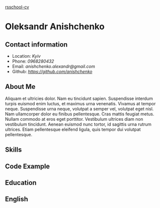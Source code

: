 [rsschool-cv](https://rs.school/)
# Oleksandr Anishchenko

## Contact information
- Location: _Kyiv_
- Phone: _0968280432_
- Email: _anishchenko.alexandr@gmail.com_
- Github: _https://github.com/anishchenko_
## About Me
Aliquam et ultricies dolor. Nam eu tincidunt sapien. Suspendisse interdum turpis euismod enim luctus, et maximus urna venenatis. Vivamus at tempor neque. Suspendisse urna neque, volutpat a semper vel, volutpat eget nisl. Nam ullamcorper dolor eu finibus pellentesque. Cras mattis feugiat metus. Nullam commodo at eros eget porttitor. Vestibulum ultrices diam non vestibulum tincidunt. Aenean euismod nunc tortor, id sagittis urna rutrum ultrices. Etiam pellentesque eleifend ligula, quis tempor dui volutpat pellentesque.
## Skills
## Code Example
## Education
## English

